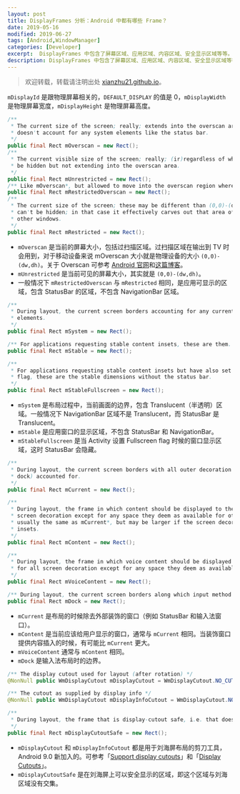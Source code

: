 ```yaml
---
layout: post
title: DisplayFrames 分析：Android 中都有哪些 Frame？
date: 2019-05-16
modified: 2019-06-27
tags: [Android,WindowManager]
categories: [Developer]
excerpt:  DisplayFrames 中包含了屏幕区域、应用区域、内容区域、安全显示区域等等。DisplayFrames 中用十几个 Rect 对象来表示这些 frame...
description: DisplayFrames 中包含了屏幕区域、应用区域、内容区域、安全显示区域等等。DisplayFrames 中用十几个 Rect 对象来表示这些 frame...
---
```

<!-- more -->
> 欢迎转载，转载请注明出处 [xianzhu21.github.io](xianzhu21.github.io)。

`mDisplayId` 是跟物理屏幕相关的，`DEFAULT_DISPLAY` 的值是 0，`mDisplayWidth` 是物理屏幕宽度，`mDisplayHeight` 是物理屏幕高度。

```java
/**
 * The current size of the screen; really; extends into the overscan area of the screen and
 * doesn't account for any system elements like the status bar.
 */
public final Rect mOverscan = new Rect();
/**
 * The current visible size of the screen; really; (ir)regardless of whether the status bar can
 * be hidden but not extending into the overscan area.
 */
public final Rect mUnrestricted = new Rect();
/** Like mOverscan*, but allowed to move into the overscan region where appropriate. */
public final Rect mRestrictedOverscan = new Rect();
/**
 * The current size of the screen; these may be different than (0,0)-(dw,dh) if the status bar
 * can't be hidden; in that case it effectively carves out that area of the display from all
 * other windows.
 */
public final Rect mRestricted = new Rect();
```

- `mOverscan` 是当前的屏幕大小，包括过扫描区域。过扫描区域在输出到 TV 时会用到，对于移动设备来说 mOverscan 大小就是物理设备的大小 `(0,0)-(dw,dh)`。关于 Overscan 可参考 [Android 官网](https://developer.android.com/training/tv/start/layouts#overscan)和[这篇博客](https://www.cnblogs.com/all-for-fiona/p/4054527.html)。
- `mUnrestricted` 是当前可见的屏幕大小，其实就是 `(0,0)-(dw,dh)`。
- 一般情况下 `mRestrictedOverscan` 与 `mRestricted` 相同，是应用可显示的区域，包含 StatusBar 的区域，不包含 NavigationBar 区域。

```java
/**
 * During layout, the current screen borders accounting for any currently visible system UI
 * elements.
 */
public final Rect mSystem = new Rect();

/** For applications requesting stable content insets, these are them. */
public final Rect mStable = new Rect();

/**
 * For applications requesting stable content insets but have also set the fullscreen window
 * flag, these are the stable dimensions without the status bar.
 */
public final Rect mStableFullscreen = new Rect();
```

- `mSystem` 是布局过程中，当前画面的边界，包含 Translucent（半透明）区域。一般情况下 NavigationBar 区域不是 Translucent，而 StatusBar 是 Translucent。
- `mStable` 是应用窗口的显示区域，不包含 StatusBar 和 NavigationBar。
- `mStableFullscreen` 是当 Activity 设置 Fullscreen flag 时候的窗口显示区域，这时 StatusBar 会隐藏。

```java
/**
 * During layout, the current screen borders with all outer decoration (status bar, input method
 * dock) accounted for.
 */
public final Rect mCurrent = new Rect();

/**
 * During layout, the frame in which content should be displayed to the user, accounting for all
 * screen decoration except for any space they deem as available for other content. This is
 * usually the same as mCurrent*, but may be larger if the screen decor has supplied content
 * insets.
 */
public final Rect mContent = new Rect();

/**
 * During layout, the frame in which voice content should be displayed to the user, accounting
 * for all screen decoration except for any space they deem as available for other content.
 */
public final Rect mVoiceContent = new Rect();

/** During layout, the current screen borders along which input method windows are placed. */
public final Rect mDock = new Rect();
```

- `mCurrent` 是布局的时候除去外部装饰的窗口（例如 StatusBar 和输入法窗口）。
- `mContent` 是当前应该给用户显示的窗口，通常与 `mCurrent` 相同。当装饰窗口提供内容插入的时候，有可能比 `mCurrent` 更大。
- `mVoiceContent` 通常与 `mContent` 相同。
- `mDock` 是输入法布局时的边界。

```java
/** The display cutout used for layout (after rotation) */
@NonNull public WmDisplayCutout mDisplayCutout = WmDisplayCutout.NO_CUTOUT;

/** The cutout as supplied by display info */
@NonNull public WmDisplayCutout mDisplayInfoCutout = WmDisplayCutout.NO_CUTOUT;

/**
 * During layout, the frame that is display-cutout safe, i.e. that does not intersect with it.
 */
public final Rect mDisplayCutoutSafe = new Rect();
```

- `mDisplayCutout` 和 `mDisplayInfoCutout` 都是用于刘海屏布局的剪刀工具，Android 9.0 新加入的。可参考「[Support display cutouts](https://developer.android.com/guide/topics/display-cutout)」和「[Display Cutouts](https://source.android.com/devices/tech/display/display-cutouts)」。
- `mDisplayCutoutSafe` 是在刘海屏上可以安全显示的区域，即这个区域与刘海区域没有交集。
